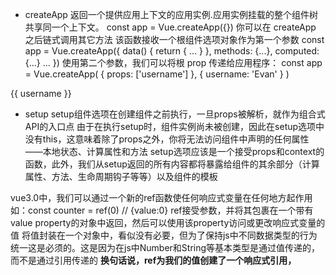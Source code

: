 - createApp 返回一个提供应用上下文的应用实例.应用实例挂载的整个组件树共享同一个上下文。
const app = Vue.createApp({})
你可以在 createApp 之后链式调用其它方法
该函数接收一个根组件选项对象作为第一个参数
const app = Vue.createApp({
  data() {
    return {
      ...
    }
  },
  methods: {...},
  computed: {...}
  ...
})
使用第二个参数，我们可以将根 prop 传递给应用程序：
const app = Vue.createApp(
  {
    props: ['username']
  },
  { username: 'Evan' }
)
<div id="app">
  <!-- 会显示 'Evan' -->
  {{ username }}
</div>

- setup
setup组件选项在创建组件之前执行，一旦props被解析，就作为组合式API的入口点
由于在执行setup时，组件实例尚未被创建，因此在setup选项中没有this，这意味着除了props之外，你将无法访问组件中声明的任何属性——本地状态、计算属性和方法
setup选项应该是一个接受props和context的函数，此外，我们从setup返回的所有内容都将暴露给组件的其余部分（计算属性、方法、生命周期钩子等等）以及组件的模板


vue3.0中，我们可以通过一个新的ref函数使任何响应式变量在任何地方起作用 如：const counter = ref(0) // {value:0}
ref接受参数，并将其包裹在一个带有value property的对象中返回，然后可以使用该property访问或更改响应式变量的值
将值封装在一个对象中，看似没有必要，但为了保持js中不同数据类型的行为统一这是必须的。这是因为在js中Number和String等基本类型是通过值传递的，而不是通过引用传递的
**换句话说，ref为我们的值创建了一个响应式引用，**
